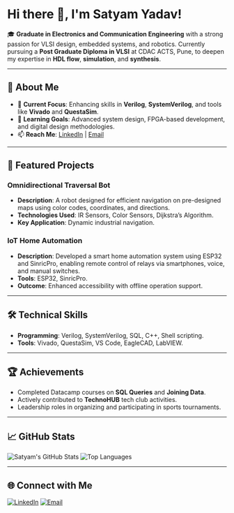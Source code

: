 # Hi there 👋, I'm Satyam Yadav!

🎓 **Graduate in Electronics and Communication Engineering** with a strong passion for VLSI design, embedded systems, and robotics. Currently pursuing a **Post Graduate Diploma in VLSI** at CDAC ACTS, Pune, to deepen my expertise in **HDL flow**, **simulation**, and **synthesis**.

---

## 🌟 About Me
- 🔭 **Current Focus**: Enhancing skills in **Verilog**, **SystemVerilog**, and tools like **Vivado** and **QuestaSim**.
- 🌱 **Learning Goals**: Advanced system design, FPGA-based development, and digital design methodologies.
- 📫 **Reach Me**: [LinkedIn](https://www.linkedin.com/in/satyam-yadav-2401/) | [Email](mailto:satyam.y2401@gmail.com)

---

## 🚀 Featured Projects
### Omnidirectional Traversal Bot
- **Description**: A robot designed for efficient navigation on pre-designed maps using color codes, coordinates, and directions.
- **Technologies Used**: IR Sensors, Color Sensors, Dijkstra’s Algorithm.
- **Key Application**: Dynamic industrial navigation.

### IoT Home Automation
- **Description**: Developed a smart home automation system using ESP32 and SinricPro, enabling remote control of relays via smartphones, voice, and manual switches.
- **Tools**: ESP32, SinricPro.
- **Outcome**: Enhanced accessibility with offline operation support.

---



## 🛠️ Technical Skills
- **Programming**: Verilog, SystemVerilog, SQL, C++, Shell scripting.
- **Tools**: Vivado, QuestaSim, VS Code, EagleCAD, LabVIEW.

---

## 🏆 Achievements
- Completed Datacamp courses on **SQL Queries** and **Joining Data**.
- Actively contributed to **TechnoHUB** tech club activities.
- Leadership roles in organizing and participating in sports tournaments.

---

## 📈 GitHub Stats
![Satyam's GitHub Stats](https://github-readme-stats.vercel.app/api?username=SatyamYadav&show_icons=true&theme=radical)
![Top Languages](https://github-readme-stats.vercel.app/api/top-langs/?username=SatyamYadav&layout=compact&theme=radical)

---

## 🌐 Connect with Me
[![LinkedIn](https://img.shields.io/badge/LinkedIn-blue?style=for-the-badge&logo=linkedin)](https://www.linkedin.com/in/satyam-yadav-2401/)
[![Email](https://img.shields.io/badge/Email-D14836?style=for-the-badge&logo=gmail&logoColor=white)](mailto:satyam.y2401@gmail.com)
